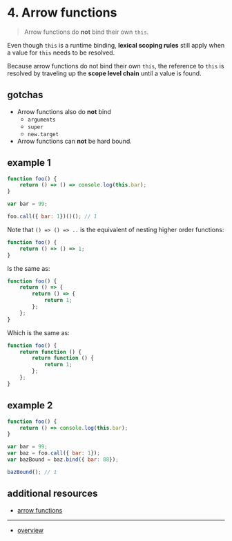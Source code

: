 # 4. Arrow functions
> Arrow functions do **not** bind their own `this`.

Even though `this` is a runtime binding, **lexical scoping rules**
still apply when a value for `this` needs to be resolved.

Because arrow functions do not bind their own `this`, the
reference to `this` is resolved by traveling up the **scope level chain** until a value is found.

## gotchas
- Arrow functions also do **not** bind
	* `arguments`
	* `super`
	* `new.target`
- Arrow functions can **not** be hard bound.

## example 1
```javascript
function foo() {
	return () => () => console.log(this.bar);
}

var bar = 99;

foo.call({ bar: 1})()(); // 1
```

Note that `() => () => ..` is the equivalent of nesting higher
order functions:

```javascript
function foo() {
	return () => () => 1;
}
```

Is the same as:

```javascript
function foo() {
	return () => {
		return () => {
			return 1;
		};
	};
}
```

Which is the same as:

```javascript
function foo() {
	return function () {
		return function () {
			return 1;
		};
	};
}
```

## example 2
```javascript
function foo() {
	return () => console.log(this.bar);
}

var bar = 99;
var baz = foo.call({ bar: 1});
var bazBound = baz.bind({ bar: 88});

bazBound(); // 1
```

## additional resources
* [arrow functions](https://developer.mozilla.org/en/docs/Web/JavaScript/Reference/Functions/Arrow_functions)

---
* [overview](../README.md#overview)

